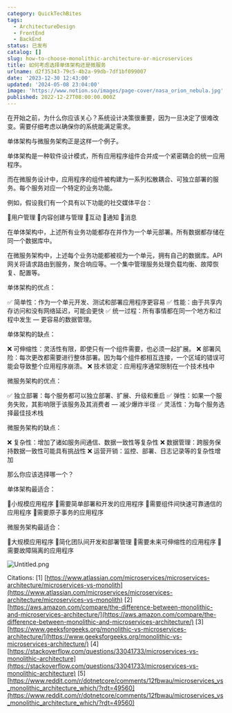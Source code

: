 ```yaml
---
category: QuickTechBites
tags:
  - ArchitectureDesign
  - FrontEnd
  - BackEnd
status: 已发布
catalog: []
slug: how-to-choose-monolithic-architecture-or-microservices
title: 如何考虑选择单体架构还是微服务
urlname: d2f35343-79c5-4b2a-99db-7df1bf099007
date: '2023-12-30 12:43:00'
updated: '2024-05-08 23:04:00'
image: 'https://www.notion.so/images/page-cover/nasa_orion_nebula.jpg'
published: 2022-12-27T08:00:00.000Z
---
```


在开始之前，为什么你应该关心？系统设计决策很重要，因为一旦决定了很难改变。需要仔细考虑以确保你的系统能满足需求。


单体架构与微服务架构正是这样一个例子。


单体架构是一种软件设计模式，所有应用程序组件合并成一个紧密耦合的统一应用程序。


而在微服务设计中，应用程序的组件被构建为一系列松散耦合、可独立部署的服务。每个服务对应一个特定的业务功能。


例如，假设我们有一个具有以下功能的社交媒体平台：


🔸用户管理
🔸内容创建与管理
🔸互动
🔸通知
🔸消息


在单体架构中，上述所有业务功能都存在并作为一个单元部署。所有数据都存储在同一个数据库中。


在微服务架构中，上述每个业务功能都被视为一个单元，拥有自己的数据库。API 网关将请求路由到服务，聚合响应等。一个集中管理服务处理负载均衡、故障恢复、配置等。


单体架构的优点：


✅ 简单性：作为一个单元开发、测试和部署应用程序更容易
✅ 性能：由于共享内存访问和没有网络延迟，可能会更快
✅ 统一过程：所有事情都在同一个地方和过程中发生 — 更容易的数据管理。


单体架构的缺点：


❌ 可伸缩性：灵活性有限，即使只有一个组件需要，也必须一起扩展。
❌ 部署风险：每次更改都需要进行整体部署。因为每个组件都相互连接，一个区域的错误可能会导致整个应用程序崩溃。
❌ 技术锁定：应用程序通常限制在一个技术栈中


微服务架构的优点：


✅ 独立部署：每个服务都可以独立部署、扩展、升级和重启
✅ 弹性：如果一个服务失败，其影响限于该服务及其消费者 — 减少爆炸半径
✅ 灵活性：为每个服务选择最佳技术栈


微服务架构的缺点：


❌ 复杂性：增加了诸如服务间通信、数据一致性等复杂性
❌ 数据管理：跨服务保持数据一致性可能具有挑战性
❌ 运营开销：监控、部署、日志记录等的复杂性增加


那么你应该选择哪一个？


单体架构最适合：


🔹小规模应用程序
🔹需要简单部署和开发的应用程序
🔹需要组件间快速可靠通信的应用程序
🔹需要原子事务的应用程序


微服务架构最适合：


🔸大规模应用程序
🔸简化团队间开发和部署管理
🔸需要未来可伸缩性的应用程序
🔸需要故障隔离的应用程序


![Untitled.png](https://prod-files-secure.s3.us-west-2.amazonaws.com/5d24fe63-e567-4804-86f9-9fdc62e13082/8d149051-cc00-4198-a3d7-e00805eb8f9e/Untitled.png?X-Amz-Algorithm=AWS4-HMAC-SHA256&X-Amz-Content-Sha256=UNSIGNED-PAYLOAD&X-Amz-Credential=ASIAZI2LB466R4TVACXO%2F20250407%2Fus-west-2%2Fs3%2Faws4_request&X-Amz-Date=20250407T053952Z&X-Amz-Expires=3600&X-Amz-Security-Token=IQoJb3JpZ2luX2VjEN3%2F%2F%2F%2F%2F%2F%2F%2F%2F%2FwEaCXVzLXdlc3QtMiJHMEUCIEaUyLrRaOcVzHgWfrLJY576RHZ4hWhy4DvMqo1XA6nSAiEAmdVxQ%2FEM9i5EwvNppiyzHJoLOe7077oTUgG1zuHCNfAq%2FwMIVhAAGgw2Mzc0MjMxODM4MDUiDFg%2FFAWyklg80%2B5KaircA5y9AUZNzoePxpHkC01%2FEpvclAY5QSg833xAecolVsAoDVIWfYNewDji9rgl3pTSZZRPncMvpjK05D%2BEH44U9kpsq%2FybTI4aUxDLT3BOWcOKm5e2gygOXTOxzLIG2VrzhUSyhnPUJkTtf5MGkTcGF%2B%2FDylBdbDMf37kkuLFqvafu0Bdat1DU%2BCHfLCAOR0PPKvTCqWQAFSgYlqBP9ZMuV4xHqRcJQeGfMJEulDUyp5Fvnsa75BXM%2FdvSU%2BbYr9TgwHBIUKQLTgIVVwGzt7bgsEaqkhtZXE1nH0g8wJS%2BXyzaykDbPQCFu4hv3stNRiIvCZQS6wNzVX1w9AsHEAsPi802ke%2F7roZvdpS8ttyeSNuQW0XG5YvMFaPCv0h2BVyCnxDgYNDmLw9RX9CyRhTNJefL5eZzvxKmST6nfKqS0ZlZ7qotv2K7UWLdzpOtpN6ra%2FhY4q3JhR1ejgokssvplpLBFCNsG26xSUglpbBRCJRR69A3222dPWGs7SxLuT2sgMN1kfEOo2Ah%2BbQJzps1milKkiR5MAaHFMyS2joau7kkuMRR6fB0EktbeEiIb0aWj6Aw0agn%2BBNW1GKuxGwr1xwlbmrdmPEYoWdzEY%2FjE8GJhZrVonhN6OPYdxlqMPe2zb8GOqUBizT%2BhjBdaXMuyKuioYQD8I7QR%2FNW7uE%2FHtxry%2BRp%2Bh%2FoaSf4p2FARGplD7yz25oF4fD4WZG1IsZKVnPoli9axNIXPEQA8LH1xJCWnYyJdiIAmce8CBFV%2B8tf0jERLZ%2Bs7YjgdCGdVgJ8EFslCSGS27H8jTmSYc%2BydC5%2B7WBhqNObPIS%2BQ3cFgdLdLh7ASLUEtlTLGkJ4zMJvhl3Z24mlAw5wwoos&X-Amz-Signature=11b8bee27b859f5b2e523b49fa4888388c3ec51e02d2cc5763d5af10f32dde0e&X-Amz-SignedHeaders=host&x-id=GetObject)


Citations:
[1] [https://www.atlassian.com/microservices/microservices-architecture/microservices-vs-monolith](https://www.atlassian.com/microservices/microservices-architecture/microservices-vs-monolith)
[2] [https://aws.amazon.com/compare/the-difference-between-monolithic-and-microservices-architecture/](https://aws.amazon.com/compare/the-difference-between-monolithic-and-microservices-architecture/)
[3] [https://www.geeksforgeeks.org/monolithic-vs-microservices-architecture/](https://www.geeksforgeeks.org/monolithic-vs-microservices-architecture/)
[4] [https://stackoverflow.com/questions/33041733/microservices-vs-monolithic-architecture](https://stackoverflow.com/questions/33041733/microservices-vs-monolithic-architecture)
[5] [https://www.reddit.com/r/dotnetcore/comments/12fbwau/microservices_vs_monolithic_architecture_which/?rdt=49560](https://www.reddit.com/r/dotnetcore/comments/12fbwau/microservices_vs_monolithic_architecture_which/?rdt=49560)


